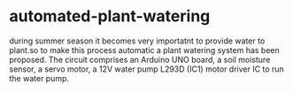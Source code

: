 # automated-plant-watering
during summer season it becomes very importatnt to provide water to plant.so to make this process automatic a plant watering system has been 
proposed.
The circuit comprises
an Arduino UNO board,
a soil moisture sensor,
a servo motor,
a 12V water pump
L293D (IC1) motor driver IC to run the water pump.
